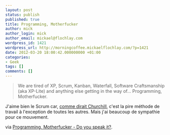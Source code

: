 ```yaml
---
layout: post
status: publish
published: true
title: Programming, Motherfucker
author: mick
author_login: mick
author_email: mickael@flochlay.com
wordpress_id: 1421
wordpress_url: http://morningcoffee.mickaelflochlay.com/?p=1421
date: 2012-03-20 18:00:42.000000000 +01:00
categories:
- Geek
tags: []
comments: []
---
```

<blockquote>We are tired of XP, Scrum, Kanban, Waterfall, Software Craftsmanship (aka XP-Lite) and anything else getting in the way of... Programming, Motherfucker.</blockquote>
J'aime bien le Scrum car, <a href="http://fr.wikiquote.org/wiki/Winston_Churchill">comme dirait Churchill</a>, c'est la pire méthode de travail à l'exception de toutes les autres. Mais j'ai beaucoup de sympathie pour ce mouvement.

via <a href="http://programming-motherfucker.com/">Programming, Motherfucker - Do you speak it?</a>.

